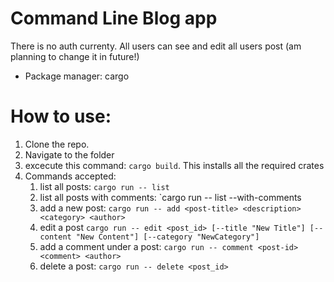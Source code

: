 # Command Line Blog app
There is no auth currenty. All users can see and edit all users post (am planning to change it in future!)

- Package manager: cargo

# How to use: 
1. Clone the repo.
2. Navigate to the folder
3. excecute this command: `cargo build`. This installs all the required crates
4. Commands accepted:
    1. list all posts: `cargo run -- list`
    2. list all posts with comments: `cargo run -- list --with-comments
    3. add a new post: `cargo run -- add <post-title> <description> <category> <author>`
    4. edit a post `cargo run -- edit <post_id> [--title "New Title"] [--content "New Content"] [--category "NewCategory"]`
    5. add a comment under a post: `cargo run -- comment <post-id> <comment> <author>`
    6. delete a post: `cargo run -- delete <post_id>`
